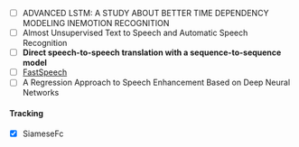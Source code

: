 - [ ] ADVANCED LSTM: A STUDY ABOUT BETTER TIME DEPENDENCY MODELING INEMOTION RECOGNITION
- [ ] Almost Unsupervised Text to Speech and Automatic Speech Recognition
- [ ] **Direct speech-to-speech translation with a sequence-to-sequence model**
- [ ] [FastSpeech](https://github.com/xcmyz/FastSpeech)
- [ ] A Regression Approach to Speech Enhancement Based on Deep Neural Networks

#### Tracking

- [x] SiameseFc

